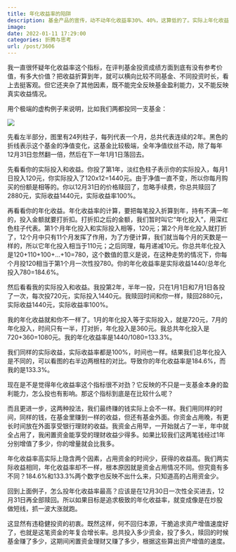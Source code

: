 ```yaml
---
title: 年化收益率的陷阱
description: 基金产品的宣传，动不动年化收益率30%、40%，这算低的了。实际上年化收益率不是你想的那样，它没什么参考价值。
image: 
date: 2022-01-11 17:29:00
categories: 折腾与思考
url: /post/3606
---
```


我一直很怀疑年化收益率这个指标，在评判基金投资成绩方面到底有没有参考价值，有多大价值？把收益折算到年，就可以横向比较不同基金、不同投资时长，看上去挺客观。但它还夹杂了其他因素，既不能完全反映基金盈利能力，又不能反映真实收益情况。

用个极端的虚构例子来说明，比如我们两都投同一支基金：

![](https://storage.fleek-internal.com/0a3a8890-e65e-47ce-93d7-0442b9209d38-bucket/blog/posts/2022-01/7e049dfc-e68d-40c1-b3ca-c92c47561bb8.jpg)

先看左半部分，图里有24列柱子，每列代表一个月，总共代表连续的2年。黑色的折线表示这个基金的净值变化，这基金比较极端，全年净值纹丝不动，除了每年12月31日忽然翻一倍，然后在下一年1月1日落回去。

先看看你的实际投入和收益。你投了第1年，淡红色柱子表示你的实际投入，每月1日投入120元，你实际投入了120x12=1440元。由于净值一直不变，所以你每月购买的份额是相等的。你以12月31日的价格赎回了，忽略手续费，你总共赎回了2880元，实际收益1440元，实际收益率100%。

再看看你的年化收益。年化收益率的计算，要把每笔投入折算到年，持有不满一年的，投入金额就要打折扣。打折扣之后的金额，我们暂时叫它“年化投入”，用深红色柱子代表。第1个月年化投入和实际投入相等，120元；第2个月年化投入就打折了，12个月中只有11个月发挥了作用，为了方便计算，我们就当每个月的天数是一样的，所以它年化投入相当于110元；之后同理，每月递减10元。你总共年化投入是120+110+100+...+10=780，这个数值的意义是说，在这种走势的情况下，你每个月投120相当于第1个月一次性投780。你的年化收益率是实际收益1440/总年化投入780=184.6%。

然后看看我的实际投入和收益。我投第2年，半年一投，只在1月1日和7月1日各投了一次，每次投720元，实际投入1440元。我赎回时间和你一样，赎回2880元，实际收益1440元，实际收益率100%。

我的年化收益就和你不一样了。1月的年化投入等于实际投入，就是720元，7月的年化投入，时间只有一半，打对折，年化投入是360元。我总共年化投入是720+360=1080元。我的年化收益率是1440/1080=133.3%。

我们同样的实际收益，实际收益率都是100%，时间也一样。结果我们总年化投入是不同的，可以看图的右半边两根柱的对比。导致你的年化收益率是184.6%，而我的是133.3%。

现在是不是觉得年化收益率这个指标很不对劲？它反映的不只是一支基金本身的盈利能力，怎么投也有影响。那这个指标到底是在比较什么呢？

而且更进一步，这两种投法，我们最终赚的钱实际上会不一样。我们用同样的时间，同样的钱，在基金里赚到一样的收益，但还有基金外面。你资金占用晚，有更长时间放在外面享受银行理财的收益。我资金占用早，一开始就占了一半，年中就全占用了，我闲置资金能享受的理财收益少得多。如果比较我们这两笔钱经过1年分别增值了多少，你的增量就会比我多。

年化收益率高实际上隐含两个因素，占用资金的时间少，获得的收益高。我们两实际收益相同，年化收益率却不一样，根本原因就是资金占用情况不同。但究竟有多不同？184.6%和133.3%两个数字也反映不出什么来，只知道高的占用资金少。

回到上面例子，怎么投年化收益率最高？应该是在12月30日一次性全买进去，12月31日再全部赎回。所以如果目标是追求极致的年化收益率，就变成像是在炒股做短线，抓一波大涨就跑。

这显然有违稳健投资的初衷。既然这样，何不回归本源，干脆追求资产增值速度好了，也就是这笔资金的年复合增长率。总共投入多少资金，投了多久，赎回的时候基金赚了多少，这期间闲置资金理财又赚了多少，根据这些算出资产增值的速度。
